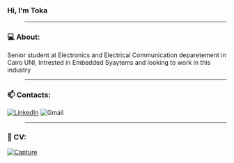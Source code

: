  ### Hi, I’m Toka  
>_________________________________________________________________________________________________________
### 💻 About: 
Senior student at Electronics and Electrical Communication deparetement in Cairo UNI, Intrested in 
Embedded Syaytems and looking to work in this industry
>_________________________________________________________________________________________________________
### 📫 Contacts: 
[<img alt="LinkedIn" src="https://img.shields.io/badge/Toka Zakaria-%233077B5.svg?=for-the-badge&logo=linkedin&logoColor=white"/>](www.linkedin.com/in/tokazakaria) <img alt="Gmail" src="https://img.shields.io/badge/tokazakaria99@gmail.com-D14836?=for-the-badge&logo=gmail&logoColor=white" />
 >________________________________________________________________________________________________________
 ### 📝 CV:
 [![Capture](https://user-images.githubusercontent.com/75904835/124944583-bae99900-e00d-11eb-825b-d66f8f389fdc.PNG)
](https://drive.google.com/file/d/1xkutCz7IbHyKpDH9Gpt-zNH8mobKs99x/view?usp=sharing)







<!---
- 👋 Hi, I’m Toka Zakaria
- 👀 I’m interested in Embedded Systems
- 🌱 I’m currently learning Eectronics and Electrical communication
- 💞️ I’m looking to collaborate on Embedded Projects
- 📫 How to reach me:
                 -mail: tokazakaria99@gmail.com
Toka-Zakaria/Toka-Zakaria is a ✨ special ✨ repository because its `README.md` (this file) appears on your GitHub profile.
You can click the Preview link to take a look at your changes.
--->
